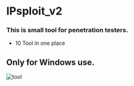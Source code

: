 # IPsploit_v2

### This is small tool for penetration testers.


* 10 Tool in one place

## Only for Windows use.


![tool](https://user-images.githubusercontent.com/38289183/51414076-2964e300-1b97-11e9-8bbb-a59395ef8b6b.PNG)
